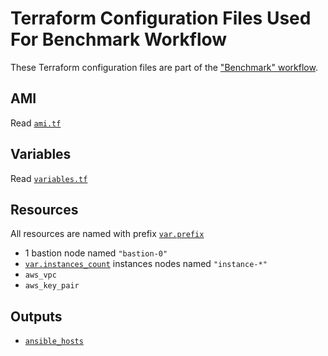 # Terraform Configuration Files Used For Benchmark Workflow

These Terraform configuration files are part of the ["Benchmark" workflow](../../benchmark.yml).

## AMI

Read [`ami.tf`](./ami.tf)

## Variables

Read [`variables.tf`](./variables.tf)

## Resources

All resources are named with prefix [`var.prefix`](./variables.tf#L33)

* 1 bastion node named `"bastion-0"`
* [`var.instances_count`](./variables.tf#L17) instances nodes named `"instance-*"`
* `aws_vpc`
* `aws_key_pair`

## Outputs

* [`ansible_hosts`](./main.tf#L161)
